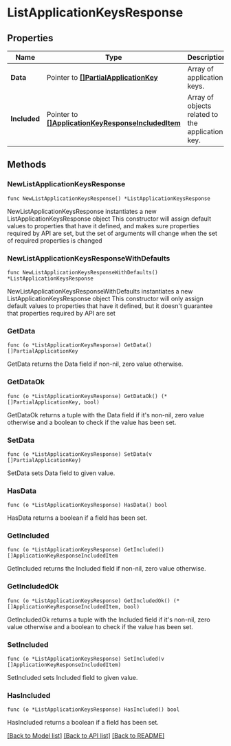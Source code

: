 # ListApplicationKeysResponse

## Properties

Name | Type | Description | Notes
------------ | ------------- | ------------- | -------------
**Data** | Pointer to [**[]PartialApplicationKey**](PartialApplicationKey.md) | Array of application keys. | [optional] 
**Included** | Pointer to [**[]ApplicationKeyResponseIncludedItem**](ApplicationKeyResponseIncludedItem.md) | Array of objects related to the application key. | [optional] 

## Methods

### NewListApplicationKeysResponse

`func NewListApplicationKeysResponse() *ListApplicationKeysResponse`

NewListApplicationKeysResponse instantiates a new ListApplicationKeysResponse object
This constructor will assign default values to properties that have it defined,
and makes sure properties required by API are set, but the set of arguments
will change when the set of required properties is changed

### NewListApplicationKeysResponseWithDefaults

`func NewListApplicationKeysResponseWithDefaults() *ListApplicationKeysResponse`

NewListApplicationKeysResponseWithDefaults instantiates a new ListApplicationKeysResponse object
This constructor will only assign default values to properties that have it defined,
but it doesn't guarantee that properties required by API are set

### GetData

`func (o *ListApplicationKeysResponse) GetData() []PartialApplicationKey`

GetData returns the Data field if non-nil, zero value otherwise.

### GetDataOk

`func (o *ListApplicationKeysResponse) GetDataOk() (*[]PartialApplicationKey, bool)`

GetDataOk returns a tuple with the Data field if it's non-nil, zero value otherwise
and a boolean to check if the value has been set.

### SetData

`func (o *ListApplicationKeysResponse) SetData(v []PartialApplicationKey)`

SetData sets Data field to given value.

### HasData

`func (o *ListApplicationKeysResponse) HasData() bool`

HasData returns a boolean if a field has been set.

### GetIncluded

`func (o *ListApplicationKeysResponse) GetIncluded() []ApplicationKeyResponseIncludedItem`

GetIncluded returns the Included field if non-nil, zero value otherwise.

### GetIncludedOk

`func (o *ListApplicationKeysResponse) GetIncludedOk() (*[]ApplicationKeyResponseIncludedItem, bool)`

GetIncludedOk returns a tuple with the Included field if it's non-nil, zero value otherwise
and a boolean to check if the value has been set.

### SetIncluded

`func (o *ListApplicationKeysResponse) SetIncluded(v []ApplicationKeyResponseIncludedItem)`

SetIncluded sets Included field to given value.

### HasIncluded

`func (o *ListApplicationKeysResponse) HasIncluded() bool`

HasIncluded returns a boolean if a field has been set.


[[Back to Model list]](../README.md#documentation-for-models) [[Back to API list]](../README.md#documentation-for-api-endpoints) [[Back to README]](../README.md)


